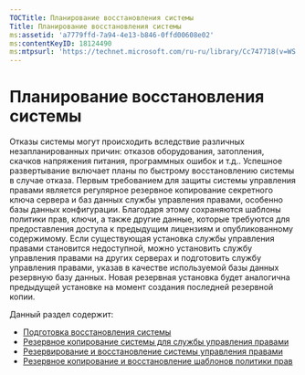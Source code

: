 ```yaml
---
TOCTitle: Планирование восстановления системы
Title: Планирование восстановления системы
ms:assetid: 'a7779ffd-7a94-4e13-b846-0ffd00608e02'
ms:contentKeyID: 18124490
ms:mtpsurl: 'https://technet.microsoft.com/ru-ru/library/Cc747718(v=WS.10)'
---
```


Планирование восстановления системы
===================================

Отказы системы могут происходить вследствие различных незапланированных причин: отказов оборудования, затопления, скачков напряжения питания, программных ошибок и т.д.. Успешное развертывание включает планы по быстрому восстановлению системы в случае отказа. Первым требованием для защиты системы управления правами является регулярное резервное копирование секретного ключа сервера и баз данных службы управления правами, особенно базы данных конфигурации. Благодаря этому сохраняются шаблоны политики прав, ключи, а также другие данные, которые требуются для предоставления доступа к предыдущим лицензиям и опубликованному содержимому. Если существующая установка службы управления правами становится недоступной, можно установить службу управления правами на других серверах и подготовить службу управления правами, указав в качестве используемой базы данных резервную базу данных. Новая резервная установка будет аналогична предыдущей установке на момент создания последней резервной копии.

Данный раздел содержит:

-   [Подготовка восстановления системы](https://technet.microsoft.com/885c047f-1e3b-4bf5-8248-3a4505759cbb)
-   [Резервное копирование системы для службы управления правами](https://technet.microsoft.com/c29894da-ee00-428c-8d48-80d8e5a83678)
-   [Резервирование и восстановление системы управления правами](https://technet.microsoft.com/c11f3ac1-e512-402b-bf13-9ff21f5fe745)
-   [Резервное копирование и восстановление шаблонов политики прав](https://technet.microsoft.com/a6ed3328-4128-45e8-9236-3de484b460de)
